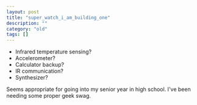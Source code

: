 ```yaml
---
layout: post
title: "super_watch_i_am_building_one"
description: ""
category: "old"
tags: []
---
```



* Infrared temperature sensing?
* Accelerometer?
* Calculator backup?
* IR communication?
* Synthesizer?

Seems appropriate for going into my senior year in high school. I've been needing some proper geek swag.
